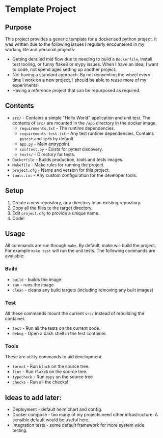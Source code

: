 # Template Project

## Purpose

This project provides a generic template for a dockerised python project.  It was written due to the following issues I regularly encountered in my working life and personal projects:

- Getting derailed mid flow due to needing to build a `Dockerfile`, install test tooling, or funny flake8 or mypy issues.  When I have an idea, I want to code, not spend ages setting up another project.
- Not having a standard approach.  By not reinventing the wheel every time I work on a new project, I should be able to reuse more of my experiments!
- Having a reference project that can be repurposed as required.


## Contents

* `src/` - Contains a simple "Hello World" application and unit test.  The contents of `src/` are mounted in the `/app` directory in the docker image.
  * `requirements.txt` - The runtime dependencies.
  * `requirements-test.txt` - Any test runtime dependencies.  Contains `pytest` and `ipdb` by default.
  * `app.py` - Main entrypoint.
  * `conftest.py` - Exists for pytest discovery.
  * `tests/` - Directory for tests.
* `Dockerfile` - Builds production, tools and tests images.
* `Makefile` - Make rules for running the project.
* `project.cfg` - Name and version for this project.
* `tools.ini` - Any custom configuration for the developer tools.


## Setup

1. Create a new repository, or a directory in an existing repository.
2. Copy all the files to the target directory.
3. Edit `project.cfg` to provide a unique name.
4. Code!

## Usage

All commands are run through `make`.  By default, make will build the project.  For example `make test` will run the unit tests.  The following commands are available:

### Build

* `build` - builds the image
* `run` - runs the image
* `clean` - cleans any build targets (including removing any built images)

### Test

All these commands mount the current `src/` instead of rebuilding the container.

* `test` - Run all the tests on the current code.
* `debug` - Open a bash shell in the test container.

### Tools

These are utility commands to aid development:

* `format` - Run `black` on the source tree.
* `lint` - Run `flake8` on the source tree.
* `typecheck` - Run `mypy` on the source tree
* `checks` - Run all the checks!


## Ideas to add later:

* Deployment - default helm chart and config.
* Docker compose - too many of my projects need other infrastructure.  A sensible default would be useful here.
* Integration tests - some default framework for more system wide testing.
